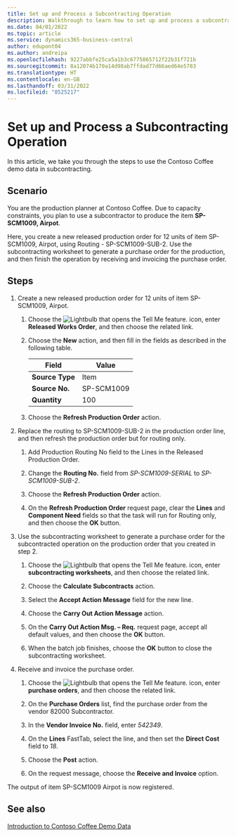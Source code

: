 ```yaml
---
title: Set up and Process a Subcontracting Operation
description: Walkthrough to learn how to set up and process a subcontracting operation in Business Central.
ms.date: 04/01/2022
ms.topic: article
ms.service: dynamics365-business-central
author: edupont04
ms.author: andreipa
ms.openlocfilehash: 9227abbfe25ca5a1b3c6775865712f22b31f721b
ms.sourcegitcommit: 8a12074b170a14d98ab7ffdad77d66aed64e5783
ms.translationtype: HT
ms.contentlocale: en-GB
ms.lasthandoff: 03/31/2022
ms.locfileid: "8525217"
---
```

# <a name="set-up-and-process-a-subcontracting-operation"></a>Set up and Process a Subcontracting Operation

In this article, we take you through the steps to use the Contoso Coffee demo data in subcontracting.

## <a name="scenario"></a>Scenario

You are the production planner at Contoso Coffee. Due to capacity constraints, you plan to use a subcontractor to produce the item **SP-SCM1009, Airpot**.

Here, you create a new released production order for 12 units of item SP-SCM1009, Airpot, using Routing - SP-SCM1009-SUB-2. Use the subcontracting worksheet to generate a purchase order for the production, and then finish the operation by receiving and invoicing the purchase order.

## <a name="steps"></a>Steps

1. Create a new released production order for 12 units of item SP-SCM1009, Airpot.

    1. Choose the ![Lightbulb that opens the Tell Me feature.](../media/ui-search/search_small.png "Tell me what you want to do") icon, enter **Released Works Order**, and then choose the related link.  

    2. Choose the **New** action, and then fill in the fields as described in the following table.  

        |Field  |Value  |
        |---------|---------|
        |**Source Type** |Item|
        |**Source No.** |SP-SCM1009|
        |**Quantity** |100|
    3. Choose the **Refresh Production Order** action.  

2. Replace the routing to SP-SCM1009-SUB-2 in the production order line, and then refresh the production order but for routing only.  

    1. Add Production Routing No field to the Lines in the Released Production Order.<!--in code, this is marked as visible=false-->

    2. Change the **Routing No.** field from *SP-SCM1009-SERIAL* to *SP-SCM1009-SUB-2*.  

    3. Choose the **Refresh Production Order** action.  

    4. On the **Refresh Production Order** request page, clear the **Lines** and **Component Need** fields so that the task will run for Routing only, and then choose the **OK** button.

3. Use the subcontracting worksheet to generate a purchase order for the subcontracted operation on the production order that you created in step 2.  

    1. Choose the ![Lightbulb that opens the Tell Me feature.](../media/ui-search/search_small.png "Tell me what you want to do") icon, enter **subcontracting worksheets**, and then choose the related link.  

    2. Choose the **Calculate Subcontracts** action.

    3. Select the **Accept Action Message** field for the new line.

    4. Choose the **Carry Out Action Message** action.  

    5. On the **Carry Out Action Msg. – Req.** request page, accept all default values, and then choose the **OK** button.

    6. When the batch job finishes, choose the **OK** button to close the subcontracting worksheet.  

4. Receive and invoice the purchase order.  

    1. Choose the ![Lightbulb that opens the Tell Me feature.](../media/ui-search/search_small.png "Tell me what you want to do") icon, enter **purchase orders**, and then choose the related link.  

    2. On the **Purchase Orders** list, find the purchase order from the vendor 82000 Subcontractor.

    3. In the **Vendor Invoice No.** field, enter *542349*.

    4. On the **Lines** FastTab, select the line, and then set the **Direct Cost** field to *18*.

    5. Choose the **Post** action.  

    6. On the request message, choose the **Receive and Invoice** option.  

The output of item SP-SCM1009 Airpot is now registered.

## <a name="see-also"></a>See also 

[Introduction to Contoso Coffee Demo Data](contoso-coffee-intro.md)  
